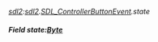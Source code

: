 _[sdl2](../../modules/sdl2/sdl2-module.md):[sdl2](../../modules/sdl2/sdl2-module.md).[SDL\_ControllerButtonEvent](../../modules/sdl2/sdl2-sdl_controllerbuttonevent.md).state_
##### Field state:[Byte](../../modules/wonkey/wonkey-types-byte.md)
